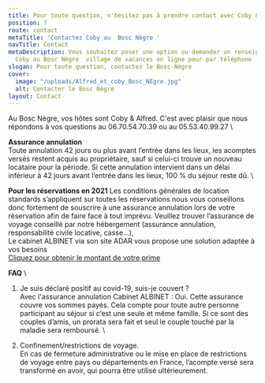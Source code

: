 ```yaml
---
title: Pour toute question, n'hésitez pas à prendre contact avec Coby & Alfred
position: 7
route: contact
metaTitle: 'Contactez Coby au  Bosc Nègre '
navTitle: Contact
metaDescription: Vous souhaitez poser une option ou demander un renseignement ? Contactez
  Coby au Bosc Nègre  village de vacances en ligne pour par téléphone
slogan: Pour toute question, contactez le Bosc-Nègre
cover:
  image: "/uploads/Alfred_et_coby_Bosc_NEgre.jpg"
  alt: Contacter le Bosc Nègre
layout: Contact
---
```


Au Bosc Nègre, vos hôtes sont Coby & Alfred. C'est avec plaisir que nous répondons à vos questions au 06.70.54.70.39 ou au 05.53.40.99.27 \



**Assurance annulation** \
Toute annulation 42 jours ou plus avant l’entrée dans les lieux, les acomptes versés restent acquis au propriétaire, sauf si celui-ci trouve un nouveau locataire pour la période. Si cette annulation intervient dans un délai inférieur à 42 jours avant l’entrée dans les lieux, 100 % du séjour reste dû. \

**Pour les réservations en 2021**
Les conditions générales de location standards s’appliquent sur toutes les réservations nous vous conseillons donc fortement de souscrire à une assurance annulation lors de votre réservation afin de faire face à tout imprévu.
Veuillez trouver l’assurance de voyage conseillé par notre hébergement (assurance annulation, responsabilité civile locative, casse...),\
Le cabinet ALBINET via son site ADAR vous propose une solution adaptée à vos besoins\
[Cliquez pour obtenir le montant de votre prime](http://www.aduciel.fr/Particuliers/Vacances/adar-assurance-annulation-partenaires.aspx?id=641500)

**FAQ**  \

1. Je suis déclaré positif au covid-19, suis-je couvert ?\
Avec l'assurance annulation Cabinet ALBINET : Oui. Cette assurance couvre vos sommes payés. Cela compte pour toute autre personne participant au séjour si c’est une seule et même famille. Si ce sont des couples d’amis, un prorata sera fait et seul le couple touché par la maladie sera remboursé. \

2. Confinement/restrictions de voyage. \
En cas de fermeture administrative ou le mise en place de restrictions de voyage entre pays ou départements en France, l’acompte versé sera transformé en avoir, qui pourra être utilisé ultérieurement.





